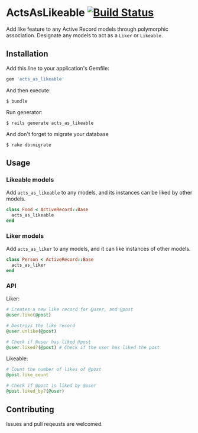 # ActsAsLikeable [![Build Status](https://travis-ci.org/sungwoncho/acts_as_likeable.svg?branch=master)](https://travis-ci.org/sungwoncho/acts_as_likeable)

Add like feature to any Active Record models through polymorphic association. Designate any models to act as a `Liker` or `Likeable`.

## Installation

Add this line to your application's Gemfile:

```ruby
gem 'acts_as_likeable'
```

And then execute:

    $ bundle

Run generator:

    $ rails generate acts_as_likeable

And don't forget to migrate your database

    $ rake db:migrate

## Usage

### Likeable models

Add `acts_as_likeable` to any models, and its instances can be liked by other models.

```ruby
class Food < ActiveRecord::Base
  acts_as_likeable
end
```

### Liker models

Add `acts_as_liker` to any models, and it can like instances of other models.

```ruby
class Person < ActiveRecord::Base
  acts_as_liker
end
```

### API

Liker:

```ruby
# Creates a new like record for @user, and @post
@user.like(@post)

# Destroys the like record
@user.unlike(@post)

# Check if @user has liked @post
@user.liked?(@post) # Check if the user has liked the post
```

Likeable:

```ruby
# Count the number of likes of @post
@post.like_count

# Check if @post is liked by @user
@post.liked_by?(@user)
```

## Contributing

Issues and pull reqeusts are welcomed.